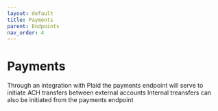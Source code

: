 ```yaml
---
layout: default
title: Payments
parent: Endpoints
nav_order: 4
---
```


# Payments
Through an integration with Plaid the payments endpoint will serve to initiate ACH transfers between external accounts
Internal treansfers can also be initiated from the payments endpoint
